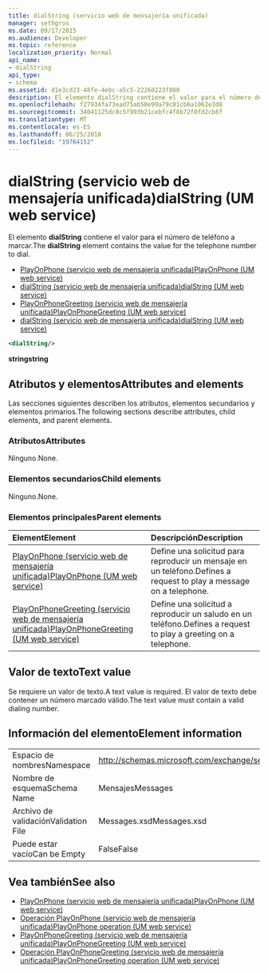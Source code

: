 ```yaml
---
title: dialString (servicio web de mensajería unificada)
manager: sethgros
ms.date: 09/17/2015
ms.audience: Developer
ms.topic: reference
localization_priority: Normal
api_name:
- dialString
api_type:
- schema
ms.assetid: d1e3cd23-48fe-4ebc-a5c5-2226d223f800
description: El elemento dialString contiene el valor para el número de teléfono a marcar.
ms.openlocfilehash: f27934fa73ead75ab50e99a79c01cb6a1062e3d8
ms.sourcegitcommit: 34041125dc8c5f993b21cebfc4f8b72f0fd2cb6f
ms.translationtype: MT
ms.contentlocale: es-ES
ms.lasthandoff: 06/25/2018
ms.locfileid: "19764152"
---
```

# <a name="dialstring-um-web-service"></a><span data-ttu-id="d9f97-103">dialString (servicio web de mensajería unificada)</span><span class="sxs-lookup"><span data-stu-id="d9f97-103">dialString (UM web service)</span></span>

<span data-ttu-id="d9f97-104">El elemento **dialString** contiene el valor para el número de teléfono a marcar.</span><span class="sxs-lookup"><span data-stu-id="d9f97-104">The **dialString** element contains the value for the telephone number to dial.</span></span> 
  
- [<span data-ttu-id="d9f97-105">PlayOnPhone (servicio web de mensajería unificada)</span><span class="sxs-lookup"><span data-stu-id="d9f97-105">PlayOnPhone (UM web service)</span></span>](playonphone-um-web-service.md) 
- [<span data-ttu-id="d9f97-106">dialString (servicio web de mensajería unificada)</span><span class="sxs-lookup"><span data-stu-id="d9f97-106">dialString (UM web service)</span></span>](dialstring-um-web-service.md) 
- [<span data-ttu-id="d9f97-107">PlayOnPhoneGreeting (servicio web de mensajería unificada)</span><span class="sxs-lookup"><span data-stu-id="d9f97-107">PlayOnPhoneGreeting (UM web service)</span></span>](playonphonegreeting-um-web-service.md) 
- [<span data-ttu-id="d9f97-108">dialString (servicio web de mensajería unificada)</span><span class="sxs-lookup"><span data-stu-id="d9f97-108">dialString (UM web service)</span></span>](dialstring-um-web-service.md)
  
```xml
<dialString/>
```

 <span data-ttu-id="d9f97-109">**string**</span><span class="sxs-lookup"><span data-stu-id="d9f97-109">**string**</span></span>
## <a name="attributes-and-elements"></a><span data-ttu-id="d9f97-110">Atributos y elementos</span><span class="sxs-lookup"><span data-stu-id="d9f97-110">Attributes and elements</span></span>

<span data-ttu-id="d9f97-111">Las secciones siguientes describen los atributos, elementos secundarios y elementos primarios.</span><span class="sxs-lookup"><span data-stu-id="d9f97-111">The following sections describe attributes, child elements, and parent elements.</span></span>
  
### <a name="attributes"></a><span data-ttu-id="d9f97-112">Atributos</span><span class="sxs-lookup"><span data-stu-id="d9f97-112">Attributes</span></span>

<span data-ttu-id="d9f97-113">Ninguno.</span><span class="sxs-lookup"><span data-stu-id="d9f97-113">None.</span></span>
  
### <a name="child-elements"></a><span data-ttu-id="d9f97-114">Elementos secundarios</span><span class="sxs-lookup"><span data-stu-id="d9f97-114">Child elements</span></span>

<span data-ttu-id="d9f97-115">Ninguno.</span><span class="sxs-lookup"><span data-stu-id="d9f97-115">None.</span></span>
  
### <a name="parent-elements"></a><span data-ttu-id="d9f97-116">Elementos principales</span><span class="sxs-lookup"><span data-stu-id="d9f97-116">Parent elements</span></span>

|<span data-ttu-id="d9f97-117">**Element**</span><span class="sxs-lookup"><span data-stu-id="d9f97-117">**Element**</span></span>|<span data-ttu-id="d9f97-118">**Descripción**</span><span class="sxs-lookup"><span data-stu-id="d9f97-118">**Description**</span></span>|
|:-----|:-----|
|[<span data-ttu-id="d9f97-119">PlayOnPhone (servicio web de mensajería unificada)</span><span class="sxs-lookup"><span data-stu-id="d9f97-119">PlayOnPhone (UM web service)</span></span>](playonphone-um-web-service.md) <br/> |<span data-ttu-id="d9f97-120">Define una solicitud para reproducir un mensaje en un teléfono.</span><span class="sxs-lookup"><span data-stu-id="d9f97-120">Defines a request to play a message on a telephone.</span></span>  <br/> |
|[<span data-ttu-id="d9f97-121">PlayOnPhoneGreeting (servicio web de mensajería unificada)</span><span class="sxs-lookup"><span data-stu-id="d9f97-121">PlayOnPhoneGreeting (UM web service)</span></span>](playonphonegreeting-um-web-service.md) <br/> |<span data-ttu-id="d9f97-122">Define una solicitud a reproducir un saludo en un teléfono.</span><span class="sxs-lookup"><span data-stu-id="d9f97-122">Defines a request to play a greeting on a telephone.</span></span>  <br/> |
   
## <a name="text-value"></a><span data-ttu-id="d9f97-123">Valor de texto</span><span class="sxs-lookup"><span data-stu-id="d9f97-123">Text value</span></span>

<span data-ttu-id="d9f97-124">Se requiere un valor de texto.</span><span class="sxs-lookup"><span data-stu-id="d9f97-124">A text value is required.</span></span> <span data-ttu-id="d9f97-125">El valor de texto debe contener un número marcado válido.</span><span class="sxs-lookup"><span data-stu-id="d9f97-125">The text value must contain a valid dialing number.</span></span>
  
## <a name="element-information"></a><span data-ttu-id="d9f97-126">Información del elemento</span><span class="sxs-lookup"><span data-stu-id="d9f97-126">Element information</span></span>

|||
|:-----|:-----|
|<span data-ttu-id="d9f97-127">Espacio de nombres</span><span class="sxs-lookup"><span data-stu-id="d9f97-127">Namespace</span></span>  <br/> |http://schemas.microsoft.com/exchange/services/2006/messages  <br/> |
|<span data-ttu-id="d9f97-128">Nombre de esquema</span><span class="sxs-lookup"><span data-stu-id="d9f97-128">Schema Name</span></span>  <br/> |<span data-ttu-id="d9f97-129">Mensajes</span><span class="sxs-lookup"><span data-stu-id="d9f97-129">Messages</span></span>  <br/> |
|<span data-ttu-id="d9f97-130">Archivo de validación</span><span class="sxs-lookup"><span data-stu-id="d9f97-130">Validation File</span></span>  <br/> |<span data-ttu-id="d9f97-131">Messages.xsd</span><span class="sxs-lookup"><span data-stu-id="d9f97-131">Messages.xsd</span></span>  <br/> |
|<span data-ttu-id="d9f97-132">Puede estar vacío</span><span class="sxs-lookup"><span data-stu-id="d9f97-132">Can be Empty</span></span>  <br/> |<span data-ttu-id="d9f97-133">False</span><span class="sxs-lookup"><span data-stu-id="d9f97-133">False</span></span>  <br/> |
   
## <a name="see-also"></a><span data-ttu-id="d9f97-134">Vea también</span><span class="sxs-lookup"><span data-stu-id="d9f97-134">See also</span></span>

- [<span data-ttu-id="d9f97-135">PlayOnPhone (servicio web de mensajería unificada)</span><span class="sxs-lookup"><span data-stu-id="d9f97-135">PlayOnPhone (UM web service)</span></span>](playonphone-um-web-service.md)  
- [<span data-ttu-id="d9f97-136">Operación PlayOnPhone (servicio web de mensajería unificada)</span><span class="sxs-lookup"><span data-stu-id="d9f97-136">PlayOnPhone operation (UM web service)</span></span>](playonphone-operation-um-web-service.md)  
- [<span data-ttu-id="d9f97-137">PlayOnPhoneGreeting (servicio web de mensajería unificada)</span><span class="sxs-lookup"><span data-stu-id="d9f97-137">PlayOnPhoneGreeting (UM web service)</span></span>](playonphonegreeting-um-web-service.md)  
- [<span data-ttu-id="d9f97-138">Operación PlayOnPhoneGreeting (servicio web de mensajería unificada)</span><span class="sxs-lookup"><span data-stu-id="d9f97-138">PlayOnPhoneGreeting operation (UM web service)</span></span>](playonphonegreeting-operation-um-web-service.md)

